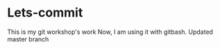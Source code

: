 # Lets-commit
This is my git workshop's work
Now, I am using it with gitbash. 
Updated master branch 

